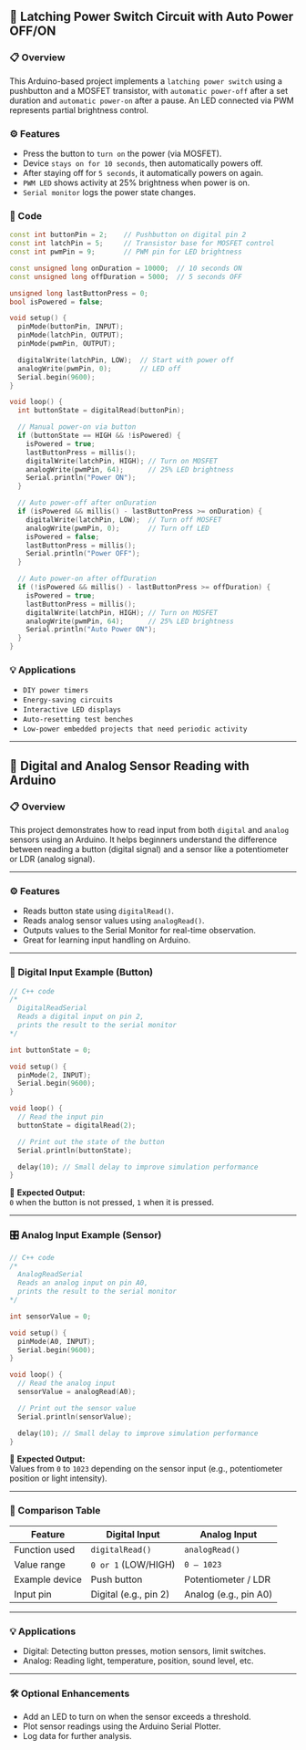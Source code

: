 ## 🔌 Latching Power Switch Circuit with Auto Power OFF/ON
### 📋 Overview
This Arduino-based project implements a `latching power switch` using a pushbutton and a MOSFET transistor, with `automatic power-off` after a set duration and `automatic power-on` after a pause. An LED connected via PWM represents partial brightness control.

### ⚙️ Features
- Press the button to `turn on` the power (via MOSFET).
- Device `stays on for 10 seconds`, then automatically powers off.
- After staying off for `5 seconds`, it automatically powers on again.
- `PWM LED` shows activity at 25% brightness when power is on.
- `Serial monitor` logs the power state changes.

### 🧠 Code
```cpp
const int buttonPin = 2;    // Pushbutton on digital pin 2
const int latchPin = 5;     // Transistor base for MOSFET control
const int pwmPin = 9;       // PWM pin for LED brightness

const unsigned long onDuration = 10000;  // 10 seconds ON
const unsigned long offDuration = 5000;  // 5 seconds OFF

unsigned long lastButtonPress = 0;
bool isPowered = false;

void setup() {
  pinMode(buttonPin, INPUT);
  pinMode(latchPin, OUTPUT);
  pinMode(pwmPin, OUTPUT);

  digitalWrite(latchPin, LOW);  // Start with power off
  analogWrite(pwmPin, 0);       // LED off
  Serial.begin(9600);
}

void loop() {
  int buttonState = digitalRead(buttonPin);

  // Manual power-on via button
  if (buttonState == HIGH && !isPowered) {
    isPowered = true;
    lastButtonPress = millis();
    digitalWrite(latchPin, HIGH); // Turn on MOSFET
    analogWrite(pwmPin, 64);      // 25% LED brightness
    Serial.println("Power ON");
  }

  // Auto power-off after onDuration
  if (isPowered && millis() - lastButtonPress >= onDuration) {
    digitalWrite(latchPin, LOW);  // Turn off MOSFET
    analogWrite(pwmPin, 0);       // Turn off LED
    isPowered = false;
    lastButtonPress = millis();
    Serial.println("Power OFF");
  }

  // Auto power-on after offDuration
  if (!isPowered && millis() - lastButtonPress >= offDuration) {
    isPowered = true;
    lastButtonPress = millis();
    digitalWrite(latchPin, HIGH); // Turn on MOSFET
    analogWrite(pwmPin, 64);      // 25% LED brightness
    Serial.println("Auto Power ON");
  }
}
```

### 💡 Applications
- `DIY power timers`  
- `Energy-saving circuits`  
- `Interactive LED displays`  
- `Auto-resetting test benches`  
- `Low-power embedded projects that need periodic activity`
--------------------
  ## 🧠 Digital and Analog Sensor Reading with Arduino

### 📋 Overview
This project demonstrates how to read input from both `digital` and `analog` sensors using an Arduino. It helps beginners understand the difference between reading a button (digital signal) and a sensor like a potentiometer or LDR (analog signal).

---

### ⚙️ Features
- Reads button state using `digitalRead()`.
- Reads analog sensor values using `analogRead()`.
- Outputs values to the Serial Monitor for real-time observation.
- Great for learning input handling on Arduino.

---

### 🔌 Digital Input Example (Button)

```cpp
// C++ code
/*
  DigitalReadSerial
  Reads a digital input on pin 2,
  prints the result to the serial monitor
*/

int buttonState = 0;

void setup() {
  pinMode(2, INPUT);
  Serial.begin(9600);
}

void loop() {
  // Read the input pin
  buttonState = digitalRead(2);

  // Print out the state of the button
  Serial.println(buttonState);

  delay(10); // Small delay to improve simulation performance
}
```

🧪 **Expected Output:**  
`0` when the button is not pressed, `1` when it is pressed.

---

### 🎛️ Analog Input Example (Sensor)

```cpp
// C++ code
/*
  AnalogReadSerial
  Reads an analog input on pin A0,
  prints the result to the serial monitor
*/

int sensorValue = 0;

void setup() {
  pinMode(A0, INPUT);
  Serial.begin(9600);
}

void loop() {
  // Read the analog input
  sensorValue = analogRead(A0);

  // Print out the sensor value
  Serial.println(sensorValue);

  delay(10); // Small delay to improve simulation performance
}
```

🧪 **Expected Output:**  
Values from `0` to `1023` depending on the sensor input (e.g., potentiometer position or light intensity).

---

### 🧭 Comparison Table

| Feature           | Digital Input           | Analog Input              |
|-------------------|--------------------------|----------------------------|
| Function used     | `digitalRead()`          | `analogRead()`             |
| Value range       | `0 or 1` (LOW/HIGH)       | `0 – 1023`                 |
| Example device    | Push button               | Potentiometer / LDR       |
| Input pin         | Digital (e.g., pin 2)     | Analog (e.g., pin A0)     |

---

### 💡 Applications

- Digital: Detecting button presses, motion sensors, limit switches.
- Analog: Reading light, temperature, position, sound level, etc.

---

### 🛠️ Optional Enhancements

- Add an LED to turn on when the sensor exceeds a threshold.
- Plot sensor readings using the Arduino Serial Plotter.
- Log data for further analysis.
